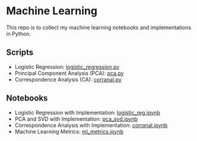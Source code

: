 # Machine Learning 

This repo is to collect my machine learning notebooks and implementations in Python.

## Scripts

- Logistic Regression: [logistic_regression.py](/logistic_regression.py)
- Principal Component Analysis (PCA): [pca.py](/pca.py)
- Correspondence Analysis (CA): [corranal.py](/corranal.py)

## Notebooks

- Logistic Regression with Implementation: [logistic_reg.ipynb](./notebook/logistic_reg.ipynb)
- PCA and SVD with Implementation: [pca_svd.ipynb](./notebook/pca_svd.ipynb)
- Correspondence Analysis with Implementation: [corranal.ipynb](./notebook/corranal.ipynb)
- Machine Learning Metrics: [ml_metrics.ipynb](./notebook/ml_metrics.ipynb)

